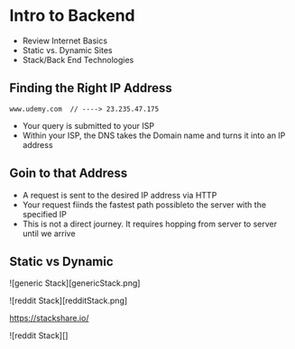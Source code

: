 # Intro to Backend

* Review Internet Basics
* Static vs. Dynamic Sites
* Stack/Back End Technologies

## Finding the Right IP Address

```
www.udemy.com  // ----> 23.235.47.175
```

* Your query is submitted to your ISP
* Within your ISP, the DNS takes the Domain name and turns it into an IP address

## Goin to that Address

* A request is sent to the desired IP address via HTTP
* Your request fiinds the fastest path possibleto the server with the specified IP
* This is not a direct journey. It requires hopping from server to server until we arrive


## Static vs Dynamic

![generic Stack][genericStack.png]

![reddit Stack][redditStack.png]

https://stackshare.io/

![reddit Stack][]
